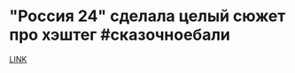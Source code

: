 # "Россия 24" сделала целый сюжет про хэштег #сказочноебали



[LINK](https://varlamov.ru/2181520.html)